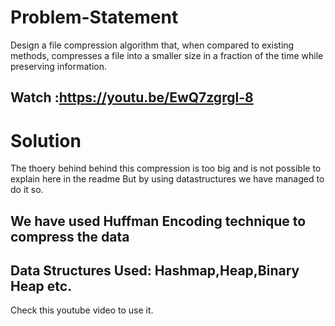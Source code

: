 # Problem-Statement
Design a file compression algorithm that, when compared to existing methods, compresses a file into a smaller size in a fraction of the time while preserving information.
## Watch :https://youtu.be/EwQ7zgrgl-8
# Solution
The thoery behind behind this compression is too big and is not possible to explain here in the readme 
But by using datastructures we have managed to do it so.

## We have used Huffman Encoding technique to compress the data

## Data Structures Used: Hashmap,Heap,Binary Heap etc.
Check this youtube video to use it.
